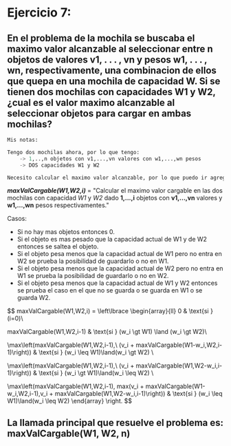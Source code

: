 # Ejercicio 7: 
## En el problema de la mochila se buscaba el maximo valor alcanzable al seleccionar entre n objetos de valores v1, . . . , vn y pesos w1, . . . , wn, respectivamente, una combinacion de ellos que quepa en una mochila de capacidad W. Si se tienen dos mochilas con capacidades W1 y W2, ¿cual es el valor maximo alcanzable al seleccionar objetos para cargar en ambas mochilas?

````python
Mis notas: 

Tengo dos mochilas ahora, por lo que tengo:
    -> 1,..,n objetos con v1,...,vn valores con w1,...,wn pesos 
    -> DOS capacidades W1 y W2

Necesito calcular el maximo valor alcanzable, por lo que puedo ir agregando objetos en cada mochila si todavia tiene alguna espacio para que entre.
````

_**maxValCargable(W1,W2,i)**_ = "Calcular el maximo valor cargable en las dos mochilas con capacidad *W1* y *W2* dado **1,...,i** objetos con **v1,...,vn** valores y **w1,...,wn** pesos respectivamentes."

Casos: 
* Si no hay mas objetos entonces 0.
* Si el objeto es mas pesado que la capacidad actual de W1 y de W2 entonces se saltea el objeto.
* Si el objeto pesa menos que la capacidad actual de W1 pero no entra en W2 se prueba la posibilidad de guardarlo o no en W1.
* Si el objeto pesa menos que la capacidad actual de W2 pero no entra en W1 se prueba la posibilidad de guardarlo o no en W2.
* Si el objeto pesa menos que la capacidad actual de W1 y W2 entonces se prueba el caso en el que no se guarda o se guarda en W1 o se guarda W2.



$$
maxValCargable(W1,W2,i) =
\left\lbrace
\begin{array}{ll}
0 & \text{si } (i=0)\\

maxValCargable(W1,W2,i-1) & \text{si } (w_i \gt W1) \land (w_i \gt W2)\\

\max\left(maxValCargable(W1,W2,i-1),\ (v_i + maxValCargable(W1-w_i,W2,i-1)\right)) & \text{si } (w_i \leq W1)\land(w_i \gt W2) \\

\max\left(maxValCargable(W1,W2,i-1),\ (v_i + maxValCargable(W1,W2-w_i,i-1)\right)) & \text{si } (w_i \gt W1)\land(w_i \leq W2) \\

\max\left(maxValCargable(W1,W2,i-1), max(v_i + maxValCargable(W1-w_i,W2,i-1),v_i + maxValCargable(W1,W2-w_i,i-1)\right)) & \text{si } (w_i \leq W1)\land(w_i \leq W2) 
\end{array}
\right.
$$

## La llamada principal que resuelve el problema es: maxValCargable(W1, W2, n)